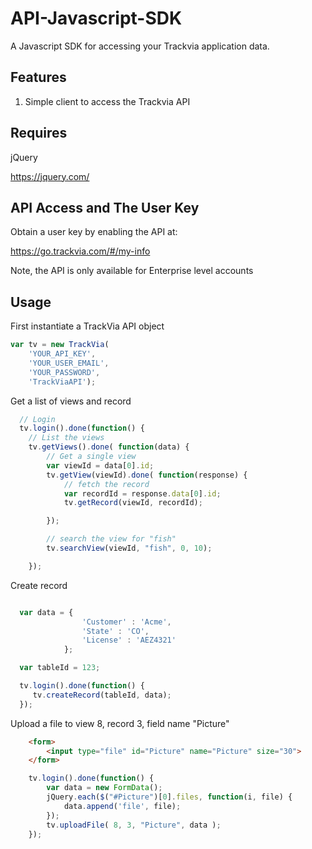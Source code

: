# API-Javascript-SDK
A Javascript SDK for accessing your Trackvia application data.

## Features

1. Simple client to access the Trackvia API

## Requires
jQuery

https://jquery.com/


## API Access and The User Key

Obtain a user key by enabling the API at:

  https://go.trackvia.com/#/my-info

Note, the API is only available for Enterprise level accounts

## Usage

First instantiate a TrackVia API object

```javascript
var tv = new TrackVia(
    'YOUR_API_KEY',
    'YOUR_USER_EMAIL',
    'YOUR_PASSWORD',
    'TrackViaAPI');
```

Get a list of views and record
```javascript
  // Login
  tv.login().done(function() {
    // List the views
    tv.getViews().done( function(data) {
        // Get a single view  
        var viewId = data[0].id;
        tv.getView(viewId).done( function(response) {
            // fetch the record
            var recordId = response.data[0].id;
            tv.getRecord(viewId, recordId);

        });

        // search the view for "fish"
        tv.searchView(viewId, "fish", 0, 10);

    });
```


Create record
```javascript

  var data = {
                'Customer' : 'Acme',
                'State' : 'CO',
                'License' : 'AEZ4321'
            };

  var tableId = 123;

  tv.login().done(function() {
     tv.createRecord(tableId, data);
  });
```

Upload a file to view 8, record 3, field name "Picture"
```html
    <form>
        <input type="file" id="Picture" name="Picture" size="30">
    </form>
```

```javascript
    tv.login().done(function() {
        var data = new FormData();
        jQuery.each($("#Picture")[0].files, function(i, file) {
            data.append('file', file);
        });
        tv.uploadFile( 8, 3, "Picture", data );
    });
```

